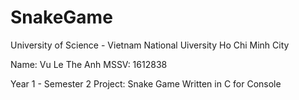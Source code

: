 # SnakeGame

University of Science - Vietnam National Uiversity Ho Chi Minh City

Name: Vu Le The Anh
MSSV: 1612838

Year 1 - Semester 2
Project: Snake Game
Written in C for Console
